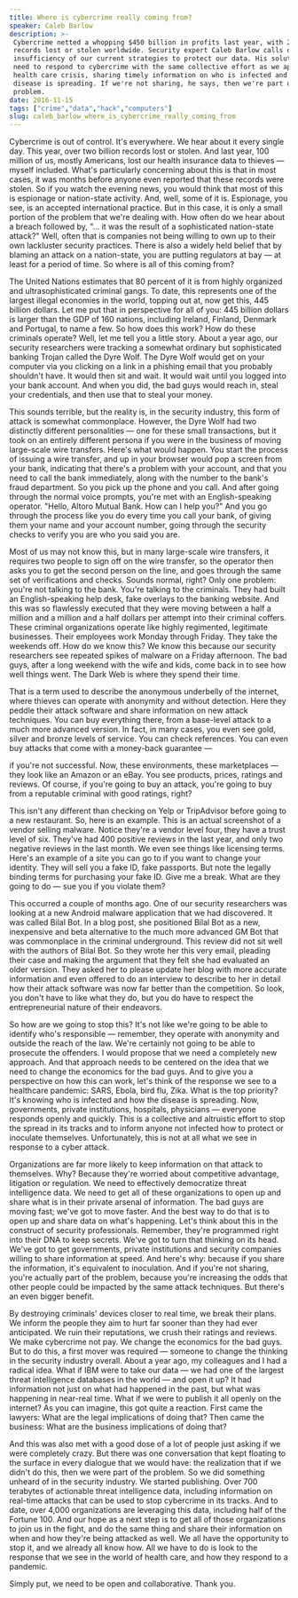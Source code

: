 ```yaml
---
title: Where is cybercrime really coming from?
speaker: Caleb Barlow
description: >-
 Cybercrime netted a whopping $450 billion in profits last year, with 2 billion
 records lost or stolen worldwide. Security expert Caleb Barlow calls out the
 insufficiency of our current strategies to protect our data. His solution? We
 need to respond to cybercrime with the same collective effort as we apply to a
 health care crisis, sharing timely information on who is infected and how the
 disease is spreading. If we're not sharing, he says, then we're part of the
 problem.
date: 2016-11-15
tags: ["crime","data","hack","computers"]
slug: caleb_barlow_where_is_cybercrime_really_coming_from
---
```


Cybercrime is out of control. It's everywhere. We hear about it every single day. This
year, over two billion records lost or stolen. And last year, 100 million of us, mostly
Americans, lost our health insurance data to thieves — myself included. What's
particularly concerning about this is that in most cases, it was months before anyone even
reported that these records were stolen. So if you watch the evening news, you would think
that most of this is espionage or nation-state activity. And, well, some of it is.
Espionage, you see, is an accepted international practice. But in this case, it is only a
small portion of the problem that we're dealing with. How often do we hear about a breach
followed by, "... it was the result of a sophisticated nation-state attack?" Well, often
that is companies not being willing to own up to their own lackluster security practices.
There is also a widely held belief that by blaming an attack on a nation-state, you are
putting regulators at bay — at least for a period of time. So where is all of this coming
from?

The United Nations estimates that 80 percent of it is from highly organized and
ultrasophisticated criminal gangs. To date, this represents one of the largest illegal
economies in the world, topping out at, now get this, 445 billion dollars. Let me put that
in perspective for all of you: 445 billion dollars is larger than the GDP of 160 nations,
including Ireland, Finland, Denmark and Portugal, to name a few. So how does this work? How
do these criminals operate? Well, let me tell you a little story. About a year ago, our
security researchers were tracking a somewhat ordinary but sophisticated banking Trojan
called the Dyre Wolf. The Dyre Wolf would get on your computer via you clicking on a link
in a phishing email that you probably shouldn't have. It would then sit and wait. It would
wait until you logged into your bank account. And when you did, the bad guys would reach
in, steal your credentials, and then use that to steal your money.

This sounds terrible, but the reality is, in the security industry, this form of attack is
somewhat commonplace. However, the Dyre Wolf had two distinctly different personalities —
one for these small transactions, but it took on an entirely different persona if you were
in the business of moving large-scale wire transfers. Here's what would happen. You start
the process of issuing a wire transfer, and up in your browser would pop a screen from
your bank, indicating that there's a problem with your account, and that you need to call
the bank immediately, along with the number to the bank's fraud department. So you pick up
the phone and you call. And after going through the normal voice prompts, you're met with
an English-speaking operator. "Hello, Altoro Mutual Bank. How can I help you?" And you go
through the process like you do every time you call your bank, of giving them your name
and your account number, going through the security checks to verify you are who you said
you are.

Most of us may not know this, but in many large-scale wire transfers, it requires two
people to sign off on the wire transfer, so the operator then asks you to get the second
person on the line, and goes through the same set of verifications and checks. Sounds
normal, right? Only one problem: you're not talking to the bank. You're talking to the
criminals. They had built an English-speaking help desk, fake overlays to the banking
website. And this was so flawlessly executed that they were moving between a half a
million and a million and a half dollars per attempt into their criminal coffers. These
criminal organizations operate like highly regimented, legitimate businesses. Their
employees work Monday through Friday. They take the weekends off. How do we know this? We
know this because our security researchers see repeated spikes of malware on a Friday
afternoon. The bad guys, after a long weekend with the wife and kids, come back in to see
how well things went. The Dark Web is where they spend their time.

That is a term used to describe the anonymous underbelly of the internet, where thieves
can operate with anonymity and without detection. Here they peddle their attack software
and share information on new attack techniques. You can buy everything there, from a
base-level attack to a much more advanced version. In fact, in many cases, you even see
gold, silver and bronze levels of service. You can check references. You can even buy
attacks that come with a money-back guarantee —

if you're not successful. Now, these environments, these marketplaces — they look like an
Amazon or an eBay. You see products, prices, ratings and reviews. Of course, if you're
going to buy an attack, you're going to buy from a reputable criminal with good ratings,
right?

This isn't any different than checking on Yelp or TripAdvisor before going to a new
restaurant. So, here is an example. This is an actual screenshot of a vendor selling
malware. Notice they're a vendor level four, they have a trust level of six. They've had
400 positive reviews in the last year, and only two negative reviews in the last month. We
even see things like licensing terms. Here's an example of a site you can go to if you
want to change your identity. They will sell you a fake ID, fake passports. But note the
legally binding terms for purchasing your fake ID. Give me a break. What are they going to
do — sue you if you violate them?

This occurred a couple of months ago. One of our security researchers was looking at a new
Android malware application that we had discovered. It was called Bilal Bot. In a blog
post, she positioned Bilal Bot as a new, inexpensive and beta alternative to the much more
advanced GM Bot that was commonplace in the criminal underground. This review did not sit
well with the authors of Bilal Bot. So they wrote her this very email, pleading their case
and making the argument that they felt she had evaluated an older version. They asked her
to please update her blog with more accurate information and even offered to do an
interview to describe to her in detail how their attack software was now far better than
the competition. So look, you don't have to like what they do, but you do have to respect
the entrepreneurial nature of their endeavors.

So how are we going to stop this? It's not like we're going to be able to identify who's
responsible — remember, they operate with anonymity and outside the reach of the law.
We're certainly not going to be able to prosecute the offenders. I would propose that we
need a completely new approach. And that approach needs to be centered on the idea that we
need to change the economics for the bad guys. And to give you a perspective on how this
can work, let's think of the response we see to a healthcare pandemic: SARS, Ebola, bird
flu, Zika. What is the top priority? It's knowing who is infected and how the disease is
spreading. Now, governments, private institutions, hospitals, physicians — everyone
responds openly and quickly. This is a collective and altruistic effort to stop the spread
in its tracks and to inform anyone not infected how to protect or inoculate
themselves. Unfortunately, this is not at all what we see in response to a cyber
attack.

Organizations are far more likely to keep information on that attack to themselves. Why?
Because they're worried about competitive advantage, litigation or regulation. We need to
effectively democratize threat intelligence data. We need to get all of these
organizations to open up and share what is in their private arsenal of information. The
bad guys are moving fast; we've got to move faster. And the best way to do that is to open
up and share data on what's happening. Let's think about this in the construct of security
professionals. Remember, they're programmed right into their DNA to keep secrets. We've
got to turn that thinking on its head. We've got to get governments, private institutions
and security companies willing to share information at speed. And here's why: because if
you share the information, it's equivalent to inoculation. And if you're not sharing,
you're actually part of the problem, because you're increasing the odds that other people
could be impacted by the same attack techniques. But there's an even bigger
benefit.

By destroying criminals' devices closer to real time, we break their plans. We inform the
people they aim to hurt far sooner than they had ever anticipated. We ruin their
reputations, we crush their ratings and reviews. We make cybercrime not pay. We change the
economics for the bad guys. But to do this, a first mover was required — someone to change
the thinking in the security industry overall. About a year ago, my colleagues and I had a
radical idea. What if IBM were to take our data — we had one of the largest threat
intelligence databases in the world — and open it up? It had information not just on what
had happened in the past, but what was happening in near-real time. What if we were to
publish it all openly on the internet? As you can imagine, this got quite a reaction.
First came the lawyers: What are the legal implications of doing that? Then came the
business: What are the business implications of doing that?

And this was also met with a good dose of a lot of people just asking if we were
completely crazy. But there was one conversation that kept floating to the surface in every
dialogue that we would have: the realization that if we didn't do this, then we were part
of the problem. So we did something unheard of in the security industry. We started
publishing. Over 700 terabytes of actionable threat intelligence data, including
information on real-time attacks that can be used to stop cybercrime in its tracks. And to
date, over 4,000 organizations are leveraging this data, including half of the Fortune
100. And our hope as a next step is to get all of those organizations to join us in the
fight, and do the same thing and share their information on when and how they're being
attacked as well. We all have the opportunity to stop it, and we already all know how. All
we have to do is look to the response that we see in the world of health care, and how
they respond to a pandemic.

Simply put, we need to be open and collaborative. Thank you.

<!--
ad_duration=3.33
comment_count=63
event="TED@IBM"
external_start_time=0
has_talk_citation=1
intro_duration=11.82
is_subtitle_required="False"
is_talk_featured="True"
language="en"
language_swap="False"
native_language="en"
number_of_related_talks=6
number_of_speakers=1
number_of_subtitled_videos=22
number_of_tags=4
number_of_talk_download_languages=22
number_of_talk_more_resources=0
number_of_talk_recommendations=1
number_of_talks_take_actions=2
post_ad_duration=0.83
published_timestamp="2017-01-25 16:12:56"
recording_date="2016-11-15"
speaker_description="Cybercrime fighter"
speaker_is_published=1
speaker_name="Caleb Barlow"
talk_more_resources=[]
talk_name="Where is cybercrime really coming from?"
talk_recommendations_blurb="Check out these additional resources on cybercrime, curated by Caleb Barlow."
talks_tags=["crime","data","hack","computers"]
url_audio="https://download.ted.com/talks/CalebBarlow_2016S.mp3?apikey=acme-roadrunner"
url_photo_speaker="https://pe.tedcdn.com/images/ted/c676a8259aacd8b9abb50ae8449bc1551d68b68b_254x191.jpg"
url_photo_talk="https://s3.amazonaws.com/talkstar-photos/uploads/ff826dfd-8017-43ed-86a9-7234e2088e3b/CalebBarlow_2016S-embed.jpg"
url_webpage="https://www.ted.com/talks/caleb_barlow_where_is_cybercrime_really_coming_from"
video_type_name="TED Institute Talk"
-->